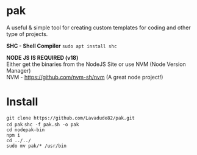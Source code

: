 # pak
A useful & simple tool for creating custom templates for coding and other type of projects.

**SHC - Shell Compiler**
  ``sudo apt install shc``

**NODE JS IS REQUIRED (v18)**  
Either get the binaries from the NodeJS Site or use NVM (Node Version Manager)  
NVM - https://github.com/nvm-sh/nvm (A great node project!)

# Install
``git clone https://github.com/Lavadude82/pak.git``  
``cd pak`` 
``shc -f pak.sh -o pak``  
``cd nodepak-bin``  
``npm i``  
``cd ../../``  
``sudo mv pak/* /usr/bin``

